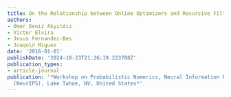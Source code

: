 ```yaml
---
title: On the Relationship between Online Optimizers and Recursive Filters
authors:
- Ömer Deniz Akyıldız
- Vı́ctor Elvira
- Jesus Fernandez-Bes
- Joaqu\ń Miguez
date: '2016-01-01'
publishDate: '2024-10-23T21:26:19.223788Z'
publication_types:
- article-journal
publication: '*Workshop on Probabilistic Numerics, Neural Information Processing Systems
  (NeurIPS), Lake Tahoe, NV, United States*'
---
```


